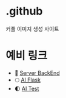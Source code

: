 # .github
커플 이미지 생성 사이트

# 예비 링크
- 🌙 [Server BackEnd](https://github.com/hot-gamza/loveloveshot-spring-boot)
- 🌕 [AI Flask](https://github.com/hot-gamza/flask-temp)
- 🌓 [AI Test](https://github.com/hot-gamza/flask-temp)
